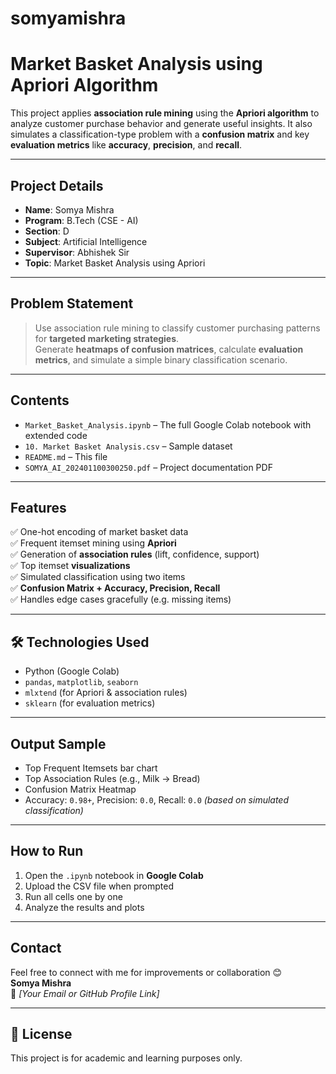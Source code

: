 # somyamishra
#  Market Basket Analysis using Apriori Algorithm

This project applies **association rule mining** using the **Apriori algorithm** to analyze customer purchase behavior and generate useful insights. It also simulates a classification-type problem with a **confusion matrix** and key **evaluation metrics** like **accuracy**, **precision**, and **recall**.

---

##  Project Details

- **Name**: Somya Mishra  
- **Program**: B.Tech (CSE - AI)  
- **Section**: D  
- **Subject**: Artificial Intelligence  
- **Supervisor**: Abhishek Sir  
- **Topic**: Market Basket Analysis using Apriori

---

##  Problem Statement

> Use association rule mining to classify customer purchasing patterns for **targeted marketing strategies**.  
> Generate **heatmaps of confusion matrices**, calculate **evaluation metrics**, and simulate a simple binary classification scenario.

---

##  Contents

- `Market_Basket_Analysis.ipynb` – The full Google Colab notebook with extended code
- `10. Market Basket Analysis.csv` – Sample dataset
- `README.md` – This file
- `SOMYA_AI_202401100300250.pdf` – Project documentation PDF

---

##  Features

✅ One-hot encoding of market basket data  
✅ Frequent itemset mining using **Apriori**  
✅ Generation of **association rules** (lift, confidence, support)  
✅ Top itemset **visualizations**  
✅ Simulated classification using two items  
✅ **Confusion Matrix + Accuracy, Precision, Recall**  
✅ Handles edge cases gracefully (e.g. missing items)

---

## 🛠️ Technologies Used

- Python (Google Colab)
- `pandas`, `matplotlib`, `seaborn`
- `mlxtend` (for Apriori & association rules)
- `sklearn` (for evaluation metrics)

---

##  Output Sample

- Top Frequent Itemsets bar chart  
- Top Association Rules (e.g., Milk → Bread)  
- Confusion Matrix Heatmap  
- Accuracy: `0.98+`, Precision: `0.0`, Recall: `0.0` *(based on simulated classification)*

---

##  How to Run

1. Open the `.ipynb` notebook in **Google Colab**
2. Upload the CSV file when prompted
3. Run all cells one by one
4. Analyze the results and plots

---

##  Contact

Feel free to connect with me for improvements or collaboration 😊  
**Somya Mishra**  
📧 *[Your Email or GitHub Profile Link]*

---

## 📜 License

This project is for academic and learning purposes only.


